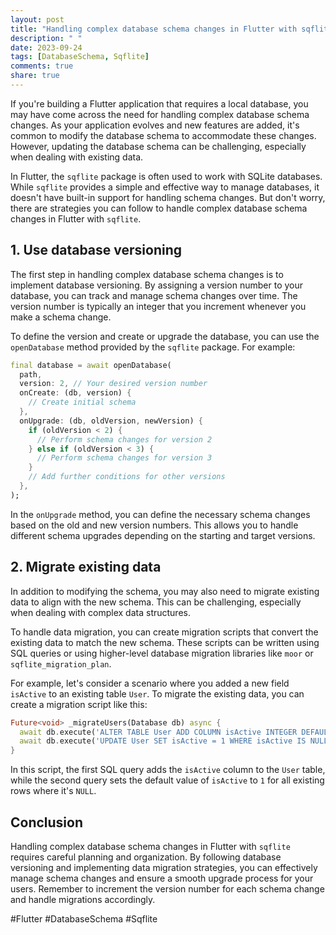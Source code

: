 ```yaml
---
layout: post
title: "Handling complex database schema changes in Flutter with sqflite"
description: " "
date: 2023-09-24
tags: [DatabaseSchema, Sqflite]
comments: true
share: true
---
```


If you're building a Flutter application that requires a local database, you may have come across the need for handling complex database schema changes. As your application evolves and new features are added, it's common to modify the database schema to accommodate these changes. However, updating the database schema can be challenging, especially when dealing with existing data.

In Flutter, the `sqflite` package is often used to work with SQLite databases. While `sqflite` provides a simple and effective way to manage databases, it doesn't have built-in support for handling schema changes. But don't worry, there are strategies you can follow to handle complex database schema changes in Flutter with `sqflite`.

## 1. Use database versioning

The first step in handling complex database schema changes is to implement database versioning. By assigning a version number to your database, you can track and manage schema changes over time. The version number is typically an integer that you increment whenever you make a schema change.

To define the version and create or upgrade the database, you can use the `openDatabase` method provided by the `sqflite` package. For example:

```dart
final database = await openDatabase(
  path,
  version: 2, // Your desired version number
  onCreate: (db, version) {
    // Create initial schema
  },
  onUpgrade: (db, oldVersion, newVersion) {
    if (oldVersion < 2) {
      // Perform schema changes for version 2
    } else if (oldVersion < 3) {
      // Perform schema changes for version 3
    }
    // Add further conditions for other versions
  },
);
```

In the `onUpgrade` method, you can define the necessary schema changes based on the old and new version numbers. This allows you to handle different schema upgrades depending on the starting and target versions.

## 2. Migrate existing data

In addition to modifying the schema, you may also need to migrate existing data to align with the new schema. This can be challenging, especially when dealing with complex data structures.

To handle data migration, you can create migration scripts that convert the existing data to match the new schema. These scripts can be written using SQL queries or using higher-level database migration libraries like `moor` or `sqflite_migration_plan`.

For example, let's consider a scenario where you added a new field `isActive` to an existing table `User`. To migrate the existing data, you can create a migration script like this:

```dart
Future<void> _migrateUsers(Database db) async {
  await db.execute('ALTER TABLE User ADD COLUMN isActive INTEGER DEFAULT 0;');
  await db.execute('UPDATE User SET isActive = 1 WHERE isActive IS NULL;');
}
```

In this script, the first SQL query adds the `isActive` column to the `User` table, while the second query sets the default value of `isActive` to `1` for all existing rows where it's `NULL`.

## Conclusion

Handling complex database schema changes in Flutter with `sqflite` requires careful planning and organization. By following database versioning and implementing data migration strategies, you can effectively manage schema changes and ensure a smooth upgrade process for your users. Remember to increment the version number for each schema change and handle migrations accordingly.

#Flutter #DatabaseSchema #Sqflite